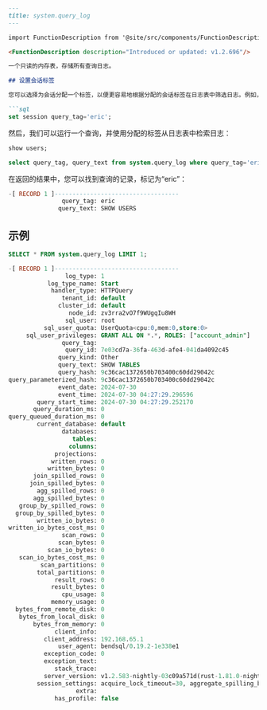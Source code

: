 ```md
---
title: system.query_log
---

import FunctionDescription from '@site/src/components/FunctionDescription';

<FunctionDescription description="Introduced or updated: v1.2.696"/>

一个只读的内存表，存储所有查询日志。

## 设置会话标签

您可以选择为会话分配一个标签，以便更容易地根据分配的会话标签在日志表中筛选日志。例如，以下代码将标签“eric”分配给当前会话：

```sql
set session query_tag='eric';

```

然后，我们可以运行一个查询，并使用分配的标签从日志表中检索日志：

```sql
show users;

select query_tag, query_text from system.query_log where query_tag='eric' limit 1;

```

在返回的结果中，您可以找到查询的记录，标记为“eric”：

```sql
-[ RECORD 1 ]-----------------------------------
               query_tag: eric
              query_text: SHOW USERS
```

## 示例

```sql
SELECT * FROM system.query_log LIMIT 1;

-[ RECORD 1 ]-----------------------------------
                log_type: 1
           log_type_name: Start
            handler_type: HTTPQuery
               tenant_id: default
              cluster_id: default
                 node_id: zv3rra2vO7f9WUgqIu8WH
                sql_user: root
          sql_user_quota: UserQuota<cpu:0,mem:0,store:0>
     sql_user_privileges: GRANT ALL ON *.*, ROLES: ["account_admin"]
               query_tag: 
                query_id: 7e03cd7a-36fa-463d-afe4-041da4092c45
              query_kind: Other
              query_text: SHOW TABLES
              query_hash: 9c36cac1372650b703400c60dd29042c
query_parameterized_hash: 9c36cac1372650b703400c60dd29042c
              event_date: 2024-07-30
              event_time: 2024-07-30 04:27:29.296596
        query_start_time: 2024-07-30 04:27:29.252170
       query_duration_ms: 0
query_queued_duration_ms: 0
        current_database: default
               databases:
                  tables:
                 columns:
             projections:
            written_rows: 0
           written_bytes: 0
       join_spilled_rows: 0
      join_spilled_bytes: 0
        agg_spilled_rows: 0
       agg_spilled_bytes: 0
   group_by_spilled_rows: 0
  group_by_spilled_bytes: 0
        written_io_bytes: 0
written_io_bytes_cost_ms: 0
               scan_rows: 0
              scan_bytes: 0
           scan_io_bytes: 0
   scan_io_bytes_cost_ms: 0
         scan_partitions: 0
        total_partitions: 0
             result_rows: 0
            result_bytes: 0
               cpu_usage: 8
            memory_usage: 0
  bytes_from_remote_disk: 0
   bytes_from_local_disk: 0
       bytes_from_memory: 0
             client_info:
          client_address: 192.168.65.1
              user_agent: bendsql/0.19.2-1e338e1
          exception_code: 0
          exception_text:
             stack_trace:
          server_version: v1.2.583-nightly-03c09a571d(rust-1.81.0-nightly-2024-07-25T22:12:15.571684726Z)
        session_settings: acquire_lock_timeout=30, aggregate_spilling_bytes_threshold_per_proc=0, aggregate_spilling_memory_ratio=60, auto_compaction_imperfect_blocks_threshold=25, collation=utf8, compact_max_block_selection=10000, cost_factor_aggregate_per_row=5, cost_factor_hash_table_per_row=10, cost_factor_network_per_row=50, create_query_flight_client_with_current_rt=1, data_retention_time_in_days=1, ddl_column_type_nullable=1, disable_join_reorder=0, disable_merge_into_join_reorder=0, disable_variant_check=0, efficiently_memory_group_by=0, enable_aggregating_index_scan=1, enable_auto_fix_missing_bloom_index=0, enable_bloom_runtime_filter=1, enable_cbo=1, enable_clickhouse_handler=0, enable_compact_after_write=1, enable_distributed_compact=0, enable_distributed_copy_into=1, enable_distributed_merge_into=1, enable_distributed_recluster=0, enable_distributed_replace_into=0, enable_dphyp=1, enable_dst_hour_fix=0, enable_experimental_aggregate_hashtable=1, enable_experimental_merge_into=1, enable_experimental_queries_executor=0, enable_experimental_rbac_check=1, enable_geo_create_table=0, enable_hive_parquet_predict_pushdown=1, enable_loser_tree_merge_sort=0, enable_merge_into_row_fetch=1, enable_new_copy_for_text_formats=1, enable_parquet_page_index=1, enable_parquet_prewhere=0, enable_parquet_rowgroup_pruning=1, enable_query_result_cache=0, enable_refresh_aggregating_index_scan=1, enable_refresh_virtual_column_after_write=1, enable_replace_into_partitioning=1, enable_strict_datetime_parser=1, enable_table_lock=1, enforce_broadcast_join=0, external_server_connect_timeout_secs=10, external_server_request_batch_rows=65536, external_server_request_timeout_secs=180, flight_client_timeout=60, format_null_as_str=1, geometry_output_format=GeoJSON, group_by_shuffle_mode=before_merge, group_by_two_level_threshold=20000, hide_options_in_show_create_table=1, hive_parquet_chunk_size=16384, http_handler_result_timeout_secs=60, idle_transaction_timeout_secs=14400, inlist_to_join_threshold=1024, input_read_buffer_size=4194304, join_spilling_buffer_threshold_per_proc_mb=1024, join_spilling_bytes_threshold_per_proc=0, join_spilling_memory_ratio=60, join_spilling_partition_bits=4, lazy_read_threshold=1000, load_file_metadata_expire_hours=24, max_block_size=65536, max_cte_recursive_depth=1000, max_execute_time_in_seconds=0, max_inlist_to_or=3, max_memory_usage=6577507532, max_result_rows=0, max_set_operator_count=18446744073709551615, max_storage_io_requests=48, max_threads=8, max_vacuum_temp_files_after_query=18446744073709551615, numeric_cast_option=rounding, parquet_fast_read_bytes=16777216, parquet_max_block_size=8192, parse_datetime_ignore_remainder=1, prefer_broadcast_join=1, purge_duplicated_files_in_copy=0, query_flight_compression=LZ4, query_result_cache_allow_inconsistent=0, query_result_cache_max_bytes=1048576, query_result_cache_min_execute_secs=1, query_result_cache_ttl_secs=300, quoted_ident_case_sensitive=1, recluster_block_size=2104802410, recluster_timeout_secs=43200, replace_into_bloom_pruning_max_column_number=4, replace_into_shuffle_strategy=0, sandbox_tenant=, script_max_steps=10000, sort_spilling_batch_bytes=8388608, sort_spilling_bytes_threshold_per_proc=0, sort_spilling_memory_ratio=60, sql_dialect=PostgreSQL, statement_queued_timeout_in_seconds=0, storage_fetch_part_num=2, storage_io_max_page_bytes_for_read=524288, storage_io_min_bytes_for_seek=48, storage_read_buffer_size=1048576, table_lock_expire_secs=20, timezone=UTC, unquoted_ident_case_sensitive=0, use_parquet2=0, scope: SESSION
                   extra:
             has_profile: false
```